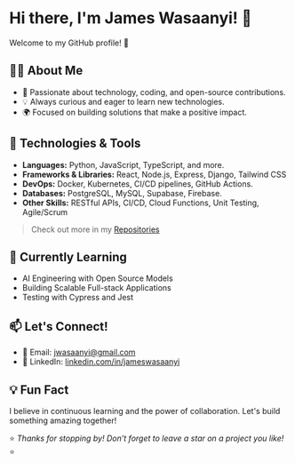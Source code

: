 # Hi there, I'm James Wasaanyi! 👋

Welcome to my GitHub profile! 🚀

## 👩‍💻 About Me
- 🌟 Passionate about technology, coding, and open-source contributions.
- 💡 Always curious and eager to learn new technologies.
- 🌍 Focused on building solutions that make a positive impact.

## 🔧 Technologies & Tools
- **Languages:** Python, JavaScript, TypeScript, and more.
- **Frameworks & Libraries:** React, Node.js, Express, Django, Tailwind CSS  
- **DevOps:** Docker, Kubernetes, CI/CD pipelines, GitHub Actions.
- **Databases:** PostgreSQL, MySQL, Supabase, Firebase.
- **Other Skills:** RESTful APIs, CI/CD, Cloud Functions, Unit Testing, Agile/Scrum

> Check out more in my [Repositories](https://github.com/wasaanyi?tab=repositories)

## 🌱 Currently Learning
- AI Engineering with Open Source Models  
- Building Scalable Full-stack Applications  
- Testing with Cypress and Jest  

## 📫 Let's Connect!
- 📧 Email: [jwasaanyi@gmail.com](mailto:jwasaanyi@gmail.com)
- 💼 LinkedIn: [linkedin.com/in/jameswasaanyi](https://linkedin.com/in/jameswasaanyi)

## 💡 Fun Fact
I believe in continuous learning and the power of collaboration. Let's build something amazing together!

⭐️ *Thanks for stopping by! Don’t forget to leave a star on a project you like!* ⭐️


<!--
**Wasaanyi/wasaanyi** is a ✨ _special_ ✨ repository because its `README.md` (this file) appears on your GitHub profile.

Here are some ideas to get you started:

- 🔭 I’m currently working on ...
- 🌱 I’m currently learning ...
- 👯 I’m looking to collaborate on ...
- 🤔 I’m looking for help with ...
- 💬 Ask me about ...
- 📫 How to reach me: ...
- 😄 Pronouns: ...
- ⚡ Fun fact: ...
-->
